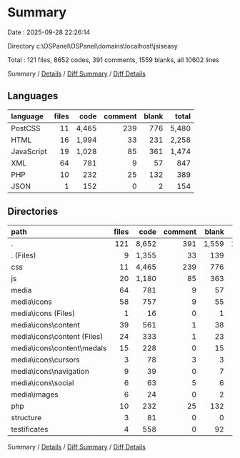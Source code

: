 # Summary

Date : 2025-09-28 22:26:14

Directory c:\\OSPanel\\OSPanel\\domains\\localhost\\jsiseasy

Total : 121 files,  8652 codes, 391 comments, 1559 blanks, all 10602 lines

Summary / [Details](details.md) / [Diff Summary](diff.md) / [Diff Details](diff-details.md)

## Languages
| language | files | code | comment | blank | total |
| :--- | ---: | ---: | ---: | ---: | ---: |
| PostCSS | 11 | 4,465 | 239 | 776 | 5,480 |
| HTML | 16 | 1,994 | 33 | 231 | 2,258 |
| JavaScript | 19 | 1,028 | 85 | 361 | 1,474 |
| XML | 64 | 781 | 9 | 57 | 847 |
| PHP | 10 | 232 | 25 | 132 | 389 |
| JSON | 1 | 152 | 0 | 2 | 154 |

## Directories
| path | files | code | comment | blank | total |
| :--- | ---: | ---: | ---: | ---: | ---: |
| . | 121 | 8,652 | 391 | 1,559 | 10,602 |
| . (Files) | 9 | 1,355 | 33 | 139 | 1,527 |
| css | 11 | 4,465 | 239 | 776 | 5,480 |
| js | 20 | 1,180 | 85 | 363 | 1,628 |
| media | 64 | 781 | 9 | 57 | 847 |
| media\\icons | 58 | 757 | 9 | 55 | 821 |
| media\\icons (Files) | 1 | 16 | 0 | 1 | 17 |
| media\\icons\\content | 39 | 561 | 1 | 38 | 600 |
| media\\icons\\content (Files) | 24 | 333 | 1 | 23 | 357 |
| media\\icons\\content\\medals | 15 | 228 | 0 | 15 | 243 |
| media\\icons\\cursors | 3 | 78 | 3 | 3 | 84 |
| media\\icons\\navigation | 9 | 39 | 0 | 7 | 46 |
| media\\icons\\social | 6 | 63 | 5 | 6 | 74 |
| media\\images | 6 | 24 | 0 | 2 | 26 |
| php | 10 | 232 | 25 | 132 | 389 |
| structure | 3 | 81 | 0 | 0 | 81 |
| testificates | 4 | 558 | 0 | 92 | 650 |

Summary / [Details](details.md) / [Diff Summary](diff.md) / [Diff Details](diff-details.md)